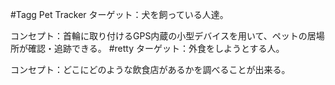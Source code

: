 #Tagg Pet Tracker
ターゲット：犬を飼っている人達。

コンセプト：首輪に取り付けるGPS内蔵の小型デバイスを用いて、ペットの居場所が確認・追跡できる。
#retty
ターゲット：外食をしようとする人。

コンセプト：どこにどのような飲食店があるかを調べることが出来る。

